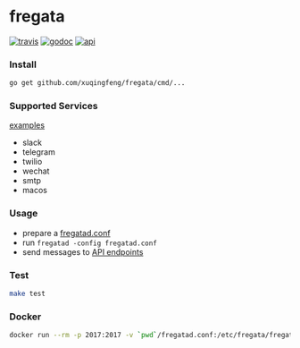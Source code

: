 # fregata
[![travis](https://img.shields.io/travis/xuqingfeng/fregata/master.svg?style=flat-square)](https://travis-ci.org/xuqingfeng/fregata)
[![godoc](https://img.shields.io/badge/godoc-reference-blue.svg?style=flat-square)](https://godoc.org/github.com/xuqingfeng/fregata)
[![api](https://img.shields.io/badge/docs-API-orange.svg?style=flat-square)](https://xuqingfeng.github.io/fregata/api.html)

### Install

```bash
go get github.com/xuqingfeng/fregata/cmd/...
```

### Supported Services

[examples](./examples)

- slack
- telegram
- twilio
- wechat
- smtp
- macos

### Usage

- prepare a [fregatad.conf](./etc/fregatad.conf)
- run `fregatad -config fregatad.conf`
- send messages to [API endpoints](https://xuqingfeng.github.io/fregata/api.html)

### Test

```bash
make test
```

### Docker

```bash
docker run --rm -p 2017:2017 -v `pwd`/fregatad.conf:/etc/fregata/fregatad.conf --name fregata xuqingfeng/fregata
```
